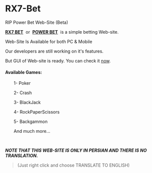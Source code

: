 # RX7-Bet
RIP Power Bet Web-Site (Beta)

<p><a title="RX7 BET (POWER Bet)" href="https://ramin-rx7.github.io/RX7-Bet/" target="_blank" rel="noopener"><strong>RX7 BET</strong></a>&nbsp; or&nbsp;&nbsp;<a title="POWER BET (RX7 Bet)" href="https://ramin-rx7.github.io/RX7-Bet/" target="_blank" rel="noopener"><strong>POWER BET</strong></a>&nbsp; is a simple betting Web-site.</p>
<p>Web-Site Is Available for both PC & Mobile</p>
<p>Our developers are still working on it's features.</p>
<p>But GUI of Web-site is ready. You can check it <a title="RX7 Bet" href="https://ramin-rx7.github.io/RX7-Bet/" target="_blank" rel="noopener">now</a>.</p>
<h4>Available Games:</h4>
<p>&nbsp; &nbsp; &nbsp; &nbsp;1- Poker</p>
<p>&nbsp; &nbsp; &nbsp; &nbsp;2- Crash</p>
<p>&nbsp; &nbsp; &nbsp; &nbsp;3- BlackJack</p>
<p>&nbsp; &nbsp; &nbsp; &nbsp;4- RockPaperScissors</p>
<p>&nbsp; &nbsp; &nbsp; &nbsp;5- Backgammon</p>
<p>&nbsp; &nbsp; &nbsp; &nbsp;And much more...</p>
<p>&nbsp;</p>
<p><em><strong>NOTE THAT THIS WEB-SITE IS ONLY IN PERSIAN AND THERE IS NO TRANSLATION.</strong></em></p>
<blockquote>
<p>(Just right click and choose TRANSLATE TO ENGLISH)</p>
</blockquote>
